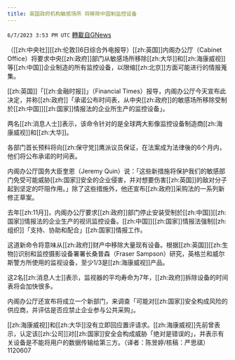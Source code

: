 ```yaml
---
title: 英国政府机构敏感场所 将移除中国制监控设备
---
```

`6/7/2023 3:53 PM UTC` [轉載自GNews](https://gnews.org/articles/1364938)


（[[zh:中央社]][[zh:伦敦]]6日综合外电报导）[[zh:英国]]内阁办公厅（Cabinet Office）将要求中央[[zh:政府]]部门从敏感场所移除[[zh:大华]]和[[zh:海康威视]]等[[zh:中国]]企业制造的所有监控设备，以限缩[[zh:北京]]方面可能进行的情报蒐集。

[[zh:英国]]「[[zh:金融时报]]」（Financial Times）报导，内阁办公厅今天宣布此决定，并称[[zh:政府]]「承诺公布时间表，从中央[[zh:政府]]的敏感场所移除受制於[[zh:中国]][[zh:国家]]情报法的企业所生产的监控设备」。

两名[[zh:消息人士]]表示，该命令针对的是全球两大影像监控设备制造商[[zh:海康威视]]和[[zh:大华]]。

各部门首长预料将向[[zh:保守党]]鹰派议员保证，在法案成为法律後的6个月内，他们将公布承诺的时间表。

内阁办公厅国务大臣奎恩（Jeremy Quin）说：「这些新措施将保护我们的敏感部门免受可能威胁[[zh:国家]]安全的企业侵害，并对想要伤害[[zh:英国]]的敌对分子起到坚定的吓阻作用。」除了这些措施外，他还宣布[[zh:政府]]采购法的一系列新修正草案。

去年[[zh:11月]]，内阁办公厅要求[[zh:政府]]部门停止安装受制於[[zh:中国]][[zh:国家]]情报法的企业生产的视讯监控设备。[[zh:中国]][[zh:国家]]情报法强制[[zh:组织]]「支持、协助和配合」[[zh:国家]]情报工作。

这道新命令将意味从[[zh:政府]]财产中移除大量现有设备。根据[[zh:英国]][[zh:生物]]识别和监控摄影设备署署长桑普森（Fraser Sampson）研究，英格兰和威尔斯警方所使用的监视设备，至少1/3是[[zh:海康威视]]产品。

这2名[[zh:消息人士]]表示，监视器的平均寿命为7年，[[zh:政府]]拆除设备的时间表将会加快很多。

内阁办公厅还宣布将成立一个新部门，来调查「可能对[[zh:国家]]安全构成风险的供应商，并评估是否应禁止企业参与公共采购」。

[[zh:海康威视]]和[[zh:大华]]没有立即回应置评请求。[[zh:海康威视]]先前曾表示，认定该[[zh:公司]]对[[zh:国家]]安全会构成威胁「绝对是错误的」，并表示有关设备是不能将用户的数据传输给第三方。（译者：陈昱婷/核稿：严思祺）1120607

